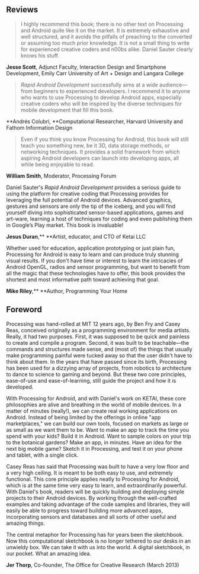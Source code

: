 ## Reviews

> I highly recommend this book; there is no other text on Processing and Android quite like it on the market. It is extremely exhaustive and well structured, and it avoids the pitfalls of preaching to the converted or assuming too much prior knowledge. It is not a small thing to write for experienced creative coders and n00bs alike. Daniel Sauter clearly knows his stuff.

**Jesse Scott**, Adjunct Faculty, Interaction Design and Smartphone Development, Emily Carr University of Art + Design and Langara College

> _Rapid Android Development_ successfully aims at a wide audience—from beginners to experienced developers. I recommend it to anyone who wants to use Processing to develop Android apps, especially creative coders who will be inspired by the diverse techniques for mobile development that fill this book.

**Andrés Colubri, **Computational Researcher, Harvard University and Fathom Information Design

> Even if you think you know Processing for Android, this book will still teach you something new, be it 3D, data storage methods, or networking techniques. It provides a solid framework from which aspiring Android developers can launch into developing apps, all while being enjoyable to read.

**William Smith**, Moderator, Processing Forum

Daniel Sauter's _Rapid Android Development_ provides a serious guide to using the platform for creative coding that Processing provides for leveraging the full potential of Android devices. Advanced graphics, gestures and sensors are only the tip of the iceberg, and you will find yourself diving into sophisticated sensor-based applications, games and art-ware, learning a host of techniques for coding and even publishing them in Google’s Play market. This book is invaluable!

**Jesus Duran**,** **Artist, educator, and CTO of Ketai LLC

Whether used for education, application prototyping or just plain fun, Processing for Android is easy to learn and can produce truly stunning visual results. If you don't have time or interest to learn the intricacies of Android OpenGL, radios and sensor programming, but want to benefit from all the magic that these technologies have to offer, this book provides the shortest and most informative path toward achieving that goal.

**Mike Riley**,** **Author, Programming Your Home

## Foreword

Processing was hand-rolled at MIT 12 years ago, by Ben Fry and Casey Reas, conceived originally as a programming environment for media artists. Really, it had two purposes. First, it was supposed to be quick and painless to create and compile a program. Second, it was built to be teachable—the commands and structures made sense, and \(most of\) the things that usually make programming painful were tucked away so that the user didn't have to think about them. In the years that have passed since its birth, Processing has been used for a dizzying array of projects, from robotics to architecture to dance to science to gaming and beyond. But these two core principles, ease-of-use and ease-of-learning, still guide the project and how it is developed.

With Processing for Android, and with Daniel's work on KETAI, these core philosophies are alive and breathing in the world of mobile devices. In a matter of minutes \(really!\), we can create real working applications on Android. Instead of being limited by the offerings in online "app marketplaces," we can build our own tools, focused on markets as large or as small as we want them to be. Want to make an app to track the time you spend with your kids? Build it in Android. Want to sample colors on your trip to the botanical gardens? Make an app, in minutes. Have an idea for the next big mobile game? Sketch it in Processing, and test it on your phone and tablet, with a single click.

Casey Reas has said that Processing was built to have a very low floor and a very high ceiling. It is meant to be both easy to use, and extremely functional. This core principle applies neatly to Processing for Android, which is at the same time very easy to learn, and extraordinarily powerful. With Daniel's book, readers will be quickly building and deploying simple projects to their Android devices. By working through the well-crafted examples and taking advantage of the code samples and libraries, they will easily be able to progress toward building more advanced apps, incorporating sensors and databases and all sorts of other useful and amazing things.

The central metaphor for Processing has for years been the sketchbook. Now this computational sketchbook is no longer tethered to our desks in an unwieldy box. We can take it with us into the world. A digital sketchbook, in our pocket. What an amazing idea.

**Jer Thorp**, Co-founder, The Office for Creative Research \(March 2013\)


